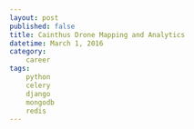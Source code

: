 ```yaml
---
layout: post
published: false
title: Cainthus Drone Mapping and Analytics
datetime: March 1, 2016
category:
    career
tags:
    python
    celery
    django
    mongodb
    redis
---
```


